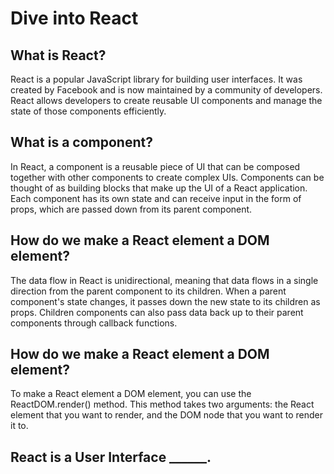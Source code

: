 # Dive into React

## What is React?
React is a popular JavaScript library for building user interfaces. It was created by Facebook and is now maintained by a community of developers. React allows developers to create reusable UI components and manage the state of those components efficiently.

## What is a component?
In React, a component is a reusable piece of UI that can be composed together with other components to create complex UIs. Components can be thought of as building blocks that make up the UI of a React application. Each component has its own state and can receive input in the form of props, which are passed down from its parent component.

## How do we make a React element a DOM element?
The data flow in React is unidirectional, meaning that data flows in a single direction from the parent component to its children. When a parent component's state changes, it passes down the new state to its children as props. Children components can also pass data back up to their parent components through callback functions.

## How do we make a React element a DOM element?
To make a React element a DOM element, you can use the ReactDOM.render() method. This method takes two arguments: the React element that you want to render, and the DOM node that you want to render it to.

## React is a User Interface ______.
